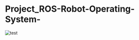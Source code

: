 # Project_ROS-Robot-Operating-System-
![test](https://user-images.githubusercontent.com/105471622/174555326-93a790d9-ae7b-4190-80d2-12c6da17a0c0.jpg)
